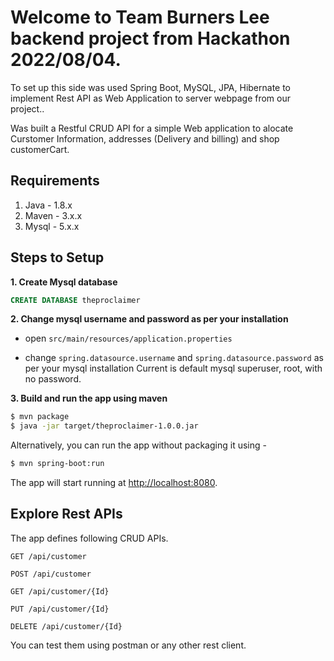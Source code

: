# Welcome to Team Burners Lee backend project from Hackathon 2022/08/04.
To set up this side was used Spring Boot, MySQL, JPA, Hibernate to implement Rest API as Web Application to server webpage from our project..

Was built a Restful CRUD API for a simple Web application to alocate Curstomer Information, addresses (Delivery and billing) and shop customerCart.

## Requirements

1. Java - 1.8.x
2. Maven - 3.x.x
3. Mysql - 5.x.x

## Steps to Setup

**1. Create Mysql database**

```SQL
CREATE DATABASE theproclaimer
```

**2. Change mysql username and password as per your installation**

+ open `src/main/resources/application.properties`

+ change `spring.datasource.username` and `spring.datasource.password` as per your mysql installation
Current is default mysql superuser, root, with no password.

**3. Build and run the app using maven**

```bash
$ mvn package
$ java -jar target/theproclaimer-1.0.0.jar
```

Alternatively, you can run the app without packaging it using -

```bash
$ mvn spring-boot:run
```

The app will start running at <http://localhost:8080>.

## Explore Rest APIs

The app defines following CRUD APIs.

    GET /api/customer
    
    POST /api/customer
    
    GET /api/customer/{Id}
    
    PUT /api/customer/{Id}
    
    DELETE /api/customer/{Id}

You can test them using postman or any other rest client.
